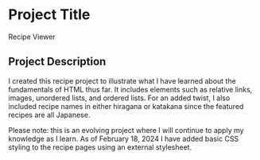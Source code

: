 # Project Title
Recipe Viewer

## Project Description
I created this recipe project to illustrate what I have learned about the fundamentals of HTML thus far. It includes elements such as relative links, images, unordered lists, and ordered lists. For an added twist, I also included recipe names in either hiragana or katakana since the featured recipes are all Japanese.

Please note: this is an evolving project where I will continue to apply my knowledge as I learn. As of February 18, 2024 I have added basic CSS styling to the recipe pages using an external stylesheet. 